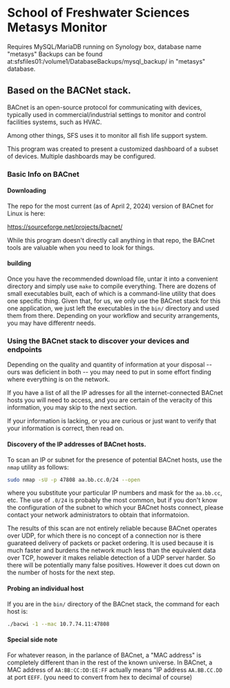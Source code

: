 
# School of Freshwater Sciences Metasys Monitor


Requires MySQL/MariaDB running on Synology box, database name "metasys"
Backups can be found at:sfsfiles01:/volume1/DatabaseBackups/mysql_backup/
in "metasys" database.

## Based on the BACNet stack.

BACnet is an open-source protocol for communicating with devices, typically used in commercial/industrial settings
to monitor and control facilities systems, such as HVAC.  

Among other things, SFS uses it to monitor all fish life support system.

This program was created to present a customized dashboard of a subset of devices.  Multiple dashboards may be configured.

### Basic Info on BACnet

#### Downloading 
The repo for the most current (as of April 2, 2024) version of BACnet for Linux is here:

https://sourceforge.net/projects/bacnet/

While this program doesn't directly call anything in that repo, the BACnet tools are valuable when you need to look for things.

#### building 
Once you have the recommended download file, untar it into a convenient directory and simply use `make` to compile everything.  There are dozens of small executables built, each of which is a command-line utility
that does one specific thing.  Given that, for us, we only use the BACnet stack for this one application, we just left the executables in the `bin/` directory and used them from there. Depending on your workflow
and security arrangements, you may have differentr needs.

### Using the BACnet stack to discover your devices and endpoints
Depending on the quality and quantity of information at your disposal -- ours was deficient in both -- you may need to put in some effort finding where everything is on the network.

If you have a list of all the IP adresses for all the internet-connected BACnet hosts you will need to access, and you are certain of the veracity of this information, you may skip to the next section.

If your information is lacking, or you are curious or just want to verify that your information is correct, then read on.


#### Discovery of the IP addresses of BACnet hosts.
To scan an IP or subnet for the presence of potential BACnet hosts, use the `nmap` utility as follows:
```bash
sudo nmap -sU -p 47808 aa.bb.cc.0/24 --open
```
where you substitute your particular IP numbers and mask for the `aa.bb.cc`, etc.  The use of `.0/24` is probably the most common, but if you don't know the configuration of the subnet to which your BACnet hosts connect, please contact your network administrators to obtain that informatoion.

The results of this scan are not entirely reliable because BACnet operates over UDP, for which there is no concept of a connection nor is there guarateed delivery of packets or packet ordering. It is used because it is much faster and  burdens the network much less than the equivalent data over TCP, however it makes reliable detection of a UDP server harder. So there will be potentially many false positives.  However it does cut down on the number of hosts for the next step.

#### Probing an individual host

If you are in the `bin/` directory of the BACnet stack, the command for each host is:

```bash
./bacwi -1 --mac 10.7.74.11:47808
````

#### Special side note 

For whatever reason, in the parlance of BACnet, a "MAC address" is completely different than in the rest of the known universe.  In BACnet,
a MAC address of `AA:BB:CC:DD:EE:FF` actually means "IP address `AA.BB.CC.DD` at port `EEFF`.  (you need to convert from hex to decimal of course)

